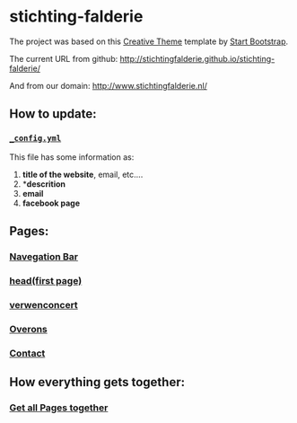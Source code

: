 # stichting-falderie

The project was based on this [Creative Theme](http://startbootstrap.com/template-overviews/creative/) template by [Start Bootstrap](http://startbootstrap.com).

The current URL from github: http://stichtingfalderie.github.io/stichting-falderie/

And from our domain: http://www.stichtingfalderie.nl/

## How to update:

### [`_config.yml`](https://github.com/stichtingfalderie/stichting-falderie/blob/master/_config.yml)

This file has some information as:

1. **title of the website**, email, etc....
1. ***descrition**
1. **email**
1. **facebook page**

## Pages:

### [Navegation Bar](https://github.com/stichtingfalderie/stichting-falderie/blob/master/_includes/nav.html)

### [head(first page)](https://github.com/stichtingfalderie/stichting-falderie/blob/master/_includes/header.html)

### [verwenconcert](https://github.com/stichtingfalderie/stichting-falderie/blob/master/_includes/verwenconcert.html)

### [Overons](https://github.com/stichtingfalderie/stichting-falderie/blob/master/_includes/overons.html)

### [Contact](https://github.com/stichtingfalderie/stichting-falderie/blob/master/_includes/contact.html)

## How everything gets together:

### [Get all Pages together](https://github.com/stichtingfalderie/stichting-falderie/blob/master/_layouts/front.html)
